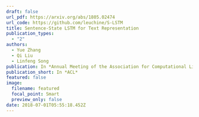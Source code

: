 ```yaml
---
draft: false
url_pdf: https://arxiv.org/abs/1805.02474
url_code: https://github.com/leuchine/S-LSTM
title: Sentence-State LSTM for Text Representation
publication_types:
  - "2"
authors:
  - Yue Zhang
  - Qi Liu
  - Linfeng Song
publication: In *Annual Meeting of the Association for Computational Linguistics*
publication_short: In *ACL*
featured: false
image:
  filename: featured
  focal_point: Smart
  preview_only: false
date: 2018-07-01T05:55:18.452Z
---
```

